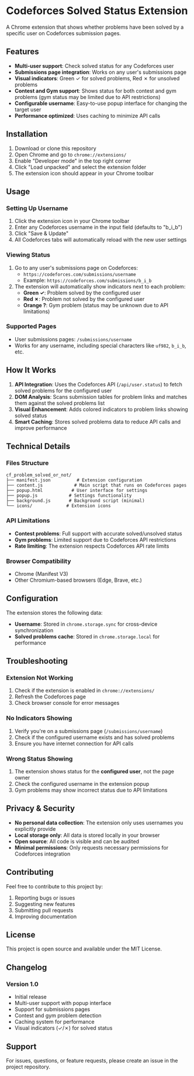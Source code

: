# Codeforces Solved Status Extension

A Chrome extension that shows whether problems have been solved by a specific user on Codeforces submission pages.

## Features

- **Multi-user support**: Check solved status for any Codeforces user
- **Submissions page integration**: Works on any user's submissions page
- **Visual indicators**: Green ✓ for solved problems, Red ✗ for unsolved problems
- **Contest and Gym support**: Shows status for both contest and gym problems (gym status may be limited due to API restrictions)
- **Configurable username**: Easy-to-use popup interface for changing the target user
- **Performance optimized**: Uses caching to minimize API calls

## Installation

1. Download or clone this repository
2. Open Chrome and go to `chrome://extensions/`
3. Enable "Developer mode" in the top right corner
4. Click "Load unpacked" and select the extension folder
5. The extension icon should appear in your Chrome toolbar

## Usage

### Setting Up Username
1. Click the extension icon in your Chrome toolbar
2. Enter any Codeforces username in the input field (defaults to "b_i_b")
3. Click "Save & Update"
4. All Codeforces tabs will automatically reload with the new user settings

### Viewing Status
1. Go to any user's submissions page on Codeforces:
   - `https://codeforces.com/submissions/username`
   - Example: `https://codeforces.com/submissions/b_i_b`
2. The extension will automatically show indicators next to each problem:
   - **Green ✓**: Problem solved by the configured user
   - **Red ✗**: Problem not solved by the configured user
   - **Orange ?**: Gym problem (status may be unknown due to API limitations)

### Supported Pages
- User submissions pages: `/submissions/username`
- Works for any username, including special characters like `uf982`, `b_i_b`, etc.

## How It Works

1. **API Integration**: Uses the Codeforces API (`/api/user.status`) to fetch solved problems for the configured user
2. **DOM Analysis**: Scans submission tables for problem links and matches them against the solved problems list
3. **Visual Enhancement**: Adds colored indicators to problem links showing solved status
4. **Smart Caching**: Stores solved problems data to reduce API calls and improve performance

## Technical Details

### Files Structure
```
cf_problem_solved_or_not/
├── manifest.json          # Extension configuration
├── content.js            # Main script that runs on Codeforces pages
├── popup.html           # User interface for settings
├── popup.js            # Settings functionality
├── background.js       # Background script (minimal)
└── icons/             # Extension icons
```

### API Limitations
- **Contest problems**: Full support with accurate solved/unsolved status
- **Gym problems**: Limited support due to Codeforces API restrictions
- **Rate limiting**: The extension respects Codeforces API rate limits

### Browser Compatibility
- Chrome (Manifest V3)
- Other Chromium-based browsers (Edge, Brave, etc.)

## Configuration

The extension stores the following data:
- **Username**: Stored in `chrome.storage.sync` for cross-device synchronization
- **Solved problems cache**: Stored in `chrome.storage.local` for performance

## Troubleshooting

### Extension Not Working
1. Check if the extension is enabled in `chrome://extensions/`
2. Refresh the Codeforces page
3. Check browser console for error messages

### No Indicators Showing
1. Verify you're on a submissions page (`/submissions/username`)
2. Check if the configured username exists and has solved problems
3. Ensure you have internet connection for API calls

### Wrong Status Showing
1. The extension shows status for the **configured user**, not the page owner
2. Check the configured username in the extension popup
3. Gym problems may show incorrect status due to API limitations

## Privacy & Security

- **No personal data collection**: The extension only uses usernames you explicitly provide
- **Local storage only**: All data is stored locally in your browser
- **Open source**: All code is visible and can be audited
- **Minimal permissions**: Only requests necessary permissions for Codeforces integration

## Contributing

Feel free to contribute to this project by:
1. Reporting bugs or issues
2. Suggesting new features
3. Submitting pull requests
4. Improving documentation

## License

This project is open source and available under the MIT License.

## Changelog

### Version 1.0
- Initial release
- Multi-user support with popup interface
- Support for submissions pages
- Contest and gym problem detection
- Caching system for performance
- Visual indicators (✓/✗) for solved status

## Support

For issues, questions, or feature requests, please create an issue in the project repository.
